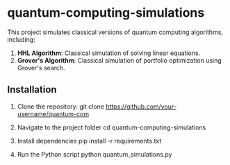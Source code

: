 # quantum-computing-simulations
This project simulates classical versions of quantum computing algorithms, including:
1. **HHL Algorithm**: Classical simulation of solving linear equations.
2. **Grover's Algorithm**: Classical simulation of portfolio optimization using Grover's search.

## Installation
1. Clone the repository:
git clone https://github.com/your-username/quantum-com

2. Navigate to the project folder
cd quantum-computing-simulations

3. Install dependencies
pip install -r requirements.txt

 4. Run the Python script
 python quantum_simulations.py

